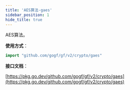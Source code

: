 ```yaml
---
title: 'AES算法-gaes'
sidebar_position: 1
hide_title: true
---
```


AES算法。

**使用方式**：

```go
import "github.com/gogf/gf/v2/crypto/gaes"
```

**接口文档**：

[https://pkg.go.dev/github.com/gogf/gf/v2/crypto/gaes](https://pkg.go.dev/github.com/gogf/gf/v2/crypto/gaes)